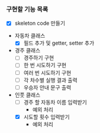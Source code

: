 ### 구현할 기능 목록

- [x] skeleton code 만들기
- 자동차 클래스 
  - [x] 필드 추가 및 getter, setter 추가
- 경주 클래스
  - [ ] 경주하기 구현
  - [ ] 한 번 시도하기 구현 
  - [ ] 여러 번 시도하기 구현
  - [ ] 각 차수별 실행 결과 출력
  - [ ] 우승자 안내 문구 출력
- 인풋 클래스
  - [ ] 경주 할 자동차 이름 입력받기
    - 예외 처리
  - [x] 시도할 횟수 입력받기
    - 예외 처리